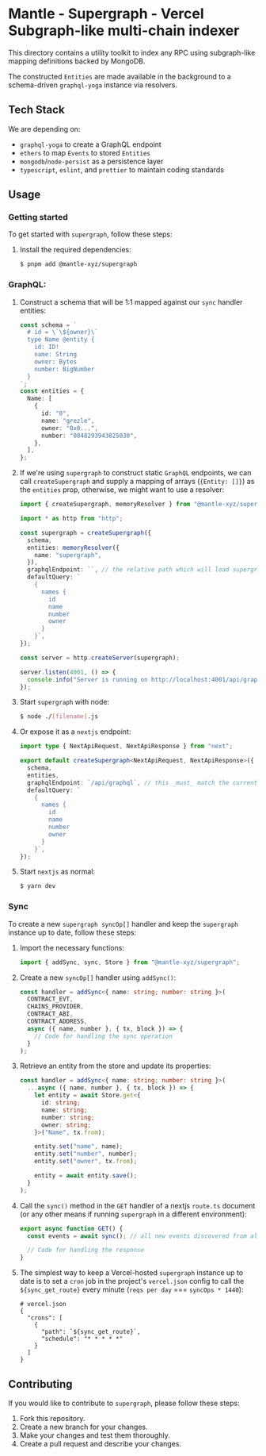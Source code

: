 # Mantle - Supergraph - Vercel Subgraph-like multi-chain indexer

This directory contains a utility toolkit to index any RPC using subgraph-like mapping definitions backed by MongoDB.

The constructed `Entities` are made available in the background to a schema-driven `graphql-yoga` instance via resolvers.

## Tech Stack

We are depending on:

- `graphql-yoga` to create a GraphQL endpoint
- `ethers` to map `Events` to stored `Entities`
- `mongodb`/`node-persist` as a persistence layer
- `typescript`, `eslint`, and `prettier` to maintain coding standards

## Usage

### Getting started

To get started with `supergraph`, follow these steps:

1. Install the required dependencies:

   ```bash
   $ pnpm add @mantle-xyz/supergraph
   ```

### GraphQL:

1. Construct a schema that will be 1:1 mapped against our `sync` handler entities:

   ```typescript
   const schema = `
     # id = \`\${owner}\`
     type Name @entity {
       id: ID!
       name: String
       owner: Bytes
       number: BigNumber
     }
   `;
   const entities = {
     Name: [
       {
         id: "0",
         name: "grezle",
         owner: "0x0...",
         number: "0848293943825030",
       },
     ],
   };
   ```

2. If we're using `supergraph` to construct static `GraphQL` endpoints, we can call `createSupergraph` and supply a mapping of arrays (`{Entity: []}`) as the `entities` prop, otherwise, we might want to use a resolver:

   ```typescript
   import { createSupergraph, memoryResolver } from "@mantle-xyz/supergraph";

   import * as http from "http";

   const supergraph = createSupergraph({
     schema,
     entities: memoryResolver({
       name: "supergraph",
     }),
     graphqlEndpoint: ``, // the relative path which will load supergraph.GET()
     defaultQuery: `
       {
         names {
           id
           name
           number
           owner
         }
       }`,
   });

   const server = http.createServer(supergraph);

   server.listen(4001, () => {
     console.info("Server is running on http://localhost:4001/api/graphql");
   });
   ```

3. Start `supergraph` with node:

   ```bash
   $ node ./[filename].js
   ```

4. Or expose it as a `nextjs` endpoint:

   ```typescript
   import type { NextApiRequest, NextApiResponse } from "next";

   export default createSupergraph<NextApiRequest, NextApiResponse>({
     schema,
     entities,
     graphqlEndpoint: `/api/graphql`, // this _must_ match the current route
     defaultQuery: `
       {
         names {
           id
           name
           number
           owner
         }
       }`,
   });
   ```

5. Start `nextjs` as normal:

   ```bash
   $ yarn dev
   ```

### Sync

To create a new `supergraph syncOp[]` handler and keep the `supergraph` instance up to date, follow these steps:

1. Import the necessary functions:

   ```typescript
   import { addSync, sync, Store } from "@mantle-xyz/supergraph";
   ```

2. Create a new `syncOp[]` handler using `addSync()`:

   ```typescript
   const handler = addSync<{ name: string; number: string }>(
     CONTRACT_EVT,
     CHAINS_PROVIDER,
     CONTRACT_ABI,
     CONTRACT_ADDRESS,
     async ({ name, number }, { tx, block }) => {
       // Code for handling the sync operation
     }
   );
   ```

3. Retrieve an entity from the store and update its properties:

   ```typescript
   const handler = addSync<{ name: string; number: string }>(
     ...async ({ name, number }, { tx, block }) => {
       let entity = await Store.get<{
         id: string;
         name: string;
         number: string;
         owner: string;
       }>("Name", tx.from);

       entity.set("name", name);
       entity.set("number", number);
       entity.set("owner", tx.from);

       entity = await entity.save();
     }
   );
   ```

4. Call the `sync()` method in the `GET` handler of a nextjs `route.ts` document (or any other means if running `supergraph` in a different environment):

   ```typescript
   export async function GET() {
     const events = await sync(); // all new events discovered from all sync operations

     // Code for handling the response
   }
   ```

5. The simplest way to keep a Vercel-hosted `supergraph` instance up to date is to set a `cron` job in the project's `vercel.json` config to call the `${sync_get_route}` every minute (`reqs per day` === `syncOps * 1440`):

   ```
   # vercel.json
   {
     "crons": [
       {
         "path": `${sync_get_route}`,
         "schedule": "* * * * *"
       }
     ]
   }
   ```

## Contributing

If you would like to contribute to `supergraph`, please follow these steps:

1. Fork this repository.
2. Create a new branch for your changes.
3. Make your changes and test them thoroughly.
4. Create a pull request and describe your changes.
